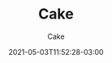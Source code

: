 ---
# Essential settings
title: "Cake"
subtitle: "Cake"
type: "post"
date: 2021-05-03T11:52:28-03:00
translationKey: "Cake"

# Scheduling
draft: false

# Organization
layout:
topics: ["art"]
tags: []

# Style
style: "image"
size: "sm"
color: ""
textColor: ""
weight: ""

link: "https://www.instagram.com/p/COagofJM3A8/?utm_source=ig_web_copy_link"

# Custom Classes
headerClass: ""
titleClass: "gone"
summaryClass: ""
footerClass: ""

# Thumbnail / Featured
summary: ""
thumb: "images/cake.png"
alt: "Esse é o placeholder"

#<div class="row d-flex" data-masonry='{"percentPosition": true }'>
#    <div class="col-1"></div>
#    {{< imgproc path="images/snow.jpg" method="Fill" size="1920x1080" col="8" >}}
#</div>

#<div class="row d-flex justify-content-center">
#    {{< imgproc path="images/snow.jpg" method="Fill" size="1920x1080" col="8" >}}
#</div>
---